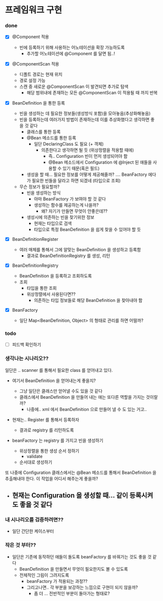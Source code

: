 # 프레임워크 구현

### done
- [x] @Component 적용
    - 빈에 등록하기 위해 사용하는 어노테이션을 확장 가능하도록
        - 추가할 어노테이션에 @Component 를 달면 됨..!
- [x] @ComponentScan 적용
    - 디폴트 경로는 현재 위치
    - 경로 설정 가능
    - 스캔 중 새로운 @ComponentScan 이 발견되면 추가로 탐색
        - 해당 범위내에 존재하는 모든 @ComponentScan 이 적용될 때 까지 반복
- [x] BeanDefinition 을 통한 등록
    - 빈을 생성하는 데 필요한 정보들(생성방식 포함)을 모아놓음(추상화해놓음)
    - 빈을 등록하는데 여러가지 방법이 존재하는데 이를 추상화했다고 생각하면 좋을 것 같다
        - 클래스를 통한 등록
        - @Bean 메소드를 통한 등록
            - 일단 DeclaringClass 도 필요 (+ 객체)
                - 의존한다고 생각하면 될 듯 (위상정렬을 적용할 때에)
                    - 즉.. Configuration 빈이 먼저 생성되어야 함
                    - @Bean 메소드에서 Configuration 에 @Inject 된 애들을 사용할 수 있기 때문(혹은 필드)
        - 생성을 할 때... 필요한 정보를 어떻게 제공해줄까? .... BeanFactory 에다가 필요한 빈들을 달라고 하면 되겠네 (타입으로 조회)
    - 무슨 정보가 필요할까?
        - 빈을 생성하는 방식
            - 아마 BeanFactory 가 보여야 할 것 같다
            - 생성하는 함수를 제공하는게 나을까?
                - 왜? 자기가 만들면 무엇이 안좋은데??
        - 생성시에 의존하는 빈을 찾기위한 정보
            - 현재는 타입으로 검색
            - 타입으로 특정 BeanDefinition 을 쉽게 찾을 수 있어야 할 듯

- [x] BeanDefinitionRegister
    - 여러 매체를 통해서 그에 알맞는 BeanDefinition 을 생성하고 등록함
        - 결과로 BeanDefinitionRegistry 를 생성, 리턴
        
- [x] BeanDefinitionRegistry
    - BeanDefinition 을 등록하고 조회하도록
    - 조회
        - 타입을 통한 조회
        - 위상정렬에서 사용된다면??
            - 의존하는 타입 정보들로 해당 BeanDefinition 을 찾아내야 함
- [x] BeanFactory
    - 일단 Map<BeanDefinition, Object> 의 형태로 관리를 하면 어떨까?

### todo
- [ ] 피드백 확인하기

### 생각나는 시나리오??

일단은 .. scanner 를 통해서 필요한 class 를 얻어내고 있다.
- 여기서 BeanDefinition 을 얻어내는게 좋을지?
    - 그냥 일단은 클래스만 얻어낼 수도 있을 것 같다
    - 클래스에서 BeanDefinition 을 만들어 내는 애는 또다른 역할을 가지는 것이랄까?
        - 나중에.. xml 에서 BeanDefinition 으로 만들어 낼 수 도 있는 거고..

- 현재는.. Register 를 통해서 등록하자
    - 결과로 registry 를 리턴하도록
    
- beanFactory 는 registry 를 가지고 빈을 생성하기
    - 위상정렬을 통한 생성 순서 정하기
        - validate
    - 순서대로 생성하기

또 나중에 Configuration 클래스에서는 @Bean 메소드를 통해서 BeanDefinition 을 추출해내야 한다. 이 작업을 어디서 해주는게 좋을까?
- 현재는 Configuration 을 생성할 때... 같이 등록시켜도 좋을 것 같다
    -  
    
    

### 내 시나리오를 검증하려면??
- 일단 간단한 케이스부터


### 작은 것 부터??
- 일단은 기존에 동작하던 애들이 돌도록 beanFactory 를 바꿔가는 것도 좋을 것 같다
    - BeanDefinition 을 만들면서 무엇이 필요한지도 볼 수 있도록
    - 전체적인 그림이 그려지도록
        - beanFactory 가 적용되는 과정??
        - 그리고나면.. 각 부분을 보강하는 느낌으로 구현이 되지 않을까?
            - 좀 더 ... 전반적인 부분이 돌아가는 형태로?
